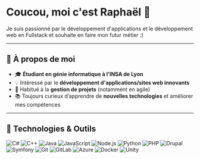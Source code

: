 # Coucou, moi c'est **Raphaël** 👋

Je suis passionné par le développement d'applications et le développement web en Fullstack et souhaite en faire mon futur métier :)

---

## 🚀 À propos de moi

- 🎓 **Étudiant en génie informatique à l'INSA de Lyon**
- 💡 Intéressé par le **développement d'applications/sites web innovants**
- 🎯 Habitué à la **gestion de projets** (notamment en agile)
- 📚 Toujours curieux d’apprendre de **nouvelles technologies** et améliorer mes compétences

---

## 🔧 Technologies & Outils

![C#](https://custom-icon-badges.demolab.com/badge/C%23-%23239120.svg?logo=cshrp&logoColor=white)
![C++](https://img.shields.io/badge/C++-00599C?logo=cplusplus&logoColor=white)
![Java](https://custom-icon-badges.demolab.com/badge/Java-%23ED8B00.svg?logo=java&logoColor=white)
![JavaScript](https://img.shields.io/badge/JavaScript-F7DF1E?logo=javascript&logoColor=black)
![Node.js](https://img.shields.io/badge/Node.js-339933?logo=node.js&logoColor=white)
![Python](https://img.shields.io/badge/Python-3776AB?logo=python&logoColor=white)
![PHP](https://custom-icon-badges.demolab.com/badge/PHP-%23777BB4.svg?logo=php&logoColor=white)
![Drupal](https://custom-icon-badges.demolab.com/badge/Drupal-%23009cde.svg?logo=drupal&logoColor=white)
![Symfony](https://custom-icon-badges.demolab.com/badge/Symfony-%23000000.svg?logo=symfony&logoColor=white)
![Git](https://img.shields.io/badge/Git-F05032?logo=git&logoColor=white)
![GitLab](https://custom-icon-badges.demolab.com/badge/GitLab-%23FC6D26.svg?logo=gitlab&logoColor=white)
![Azure](https://custom-icon-badges.demolab.com/badge/Azure-%230072C6?logo=azure-devops-white&logoColor=blue)
![Docker](https://custom-icon-badges.demolab.com/badge/Docker-%230db7ed.svg?logo=docker&logoColor=white)
![Unity](https://img.shields.io/badge/Unity-%23000000.svg?logo=unity&logoColor=white)





<!--
**RaphaelSimar/raphaelsimar** is a ✨ _special_ ✨ repository because its `README.md` (this file) appears on your GitHub profile.

Here are some ideas to get you started:

- 🔭 I’m currently working on ...
- 🌱 I’m currently learning ...
- 👯 I’m looking to collaborate on ...
- 🤔 I’m looking for help with ...
- 💬 Ask me about ...
- 📫 How to reach me: ...
- 😄 Pronouns: ...
- ⚡ Fun fact: ...
-->
